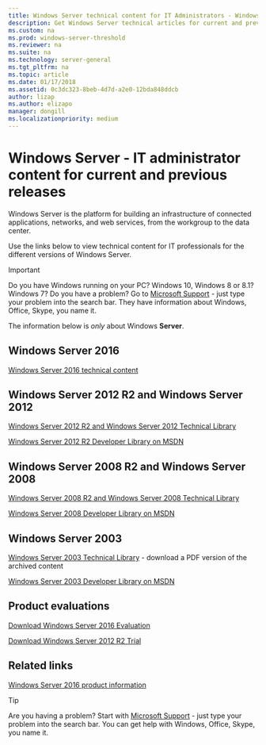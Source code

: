 ```yaml
---
title: Windows Server technical content for IT Administrators - Windows Server
description: Get Windows Server technical articles for current and previous releases plus product evaluations for IT Professionals.  
ms.custom: na
ms.prod: windows-server-threshold
ms.reviewer: na
ms.suite: na
ms.technology: server-general
ms.tgt_pltfrm: na
ms.topic: article
ms.date: 01/17/2018
ms.assetid: 0c3dc323-8beb-4d7d-a2e0-12bda848ddcb
author: lizap
ms.author: elizapo
manager: dongill
ms.localizationpriority: medium
---
```

# Windows Server - IT administrator content for current and previous releases

Windows Server is the platform for building an infrastructure of connected applications, networks, and web services, from the workgroup to the data center.

Use the links below to view technical content for IT professionals for the different versions of Windows Server.

> [!IMPORTANT]
> Do you have Windows running on your PC? Windows 10, Windows 8 or 8.1? Windows 7? Do you have a problem? Go to [Microsoft Support](https://support.microsoft.com) - just type your problem into the search bar. They have information about Windows, Office, Skype, you name it. 
> 
> The information below is *only* about Windows **Server**.

## Windows Server 2016

[Windows Server 2016 technical content](windows-server-2016.md)

## Windows Server 2012 R2 and Windows Server 2012

[Windows Server 2012 R2 and Windows Server 2012 Technical Library](/previous-versions/windows/it-pro/windows-server-2012-R2-and-2012/) 

[Windows Server 2012 R2 Developer Library on MSDN](https://msdn.microsoft.com/library/dn609939(v=vs.85).aspx) 

## Windows Server 2008 R2 and Windows Server 2008

[Windows Server 2008 R2 and Windows Server 2008 Technical Library](/previous-versions/windows/it-pro/windows-server-2008-R2-and-2008)
 
[Windows Server 2008 Developer Library on MSDN](https://msdn.microsoft.com/library/hh738539.aspx) 

## Windows Server 2003

[Windows Server 2003 Technical Library](https://www.microsoft.com/download/details.aspx?id=53314) - download a PDF version of the archived content

[Windows Server 2003 Developer Library on MSDN](https://msdn.microsoft.com/library/dn792549.aspx)

## Product evaluations

[Download Windows Server 2016 Evaluation](https://www.microsoft.com/evalcenter/evaluate-windows-server-2016?i=1) 

[Download Windows Server 2012 R2 Trial](https://www.microsoft.com/evalcenter/evaluate-windows-server-2012-r2) 

## Related links
[Windows Server 2016 product information](https://www.microsoft.com/cloud-platform/windows-server) 

> [!TIP]
> Are you having a problem? Start with [Microsoft Support](https://support.microsoft.com) - just type your problem into the search bar. You can get help with Windows, Office, Skype, you name it. 


